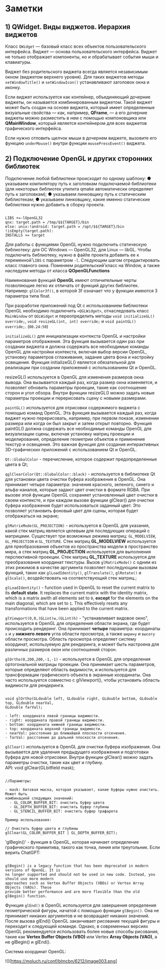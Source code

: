 Заметки
=======


__1) QWidget. Виды виджетов. Иерархия виджетов__
------------------------------------------------

Класс `QWidget` — базовый класс всех объектов пользовательского интерфейса. Виджет — основа 
пользовательского интерфейса. Виджет не только отображает компоненты, но и обрабатывает 
события мыши и клавиатуры.  

Виджет без родительского виджета всегда является независимым окном 
(виджетом верхнего уровня). Для таких виджетов методы `setWindowTitle()` и `setWindowIcon()` 
устанавливают заголовок окна и иконку.  

Если виджет используется как контейнер, объединяющий дочерние виджеты, он называется комбинированным виджетом. Такой виджет может быть создан на 
основе виджета, который имеет определенные визуальные свойства — как, например, __QFrame__, 
— а его дочерние виджеты можно разместить в нем с помощью компоновщика или __QMainWindow__, 
который является контейнером для всех виджетов графического интерфейса.

Если нужно отловить щелчок мыши в дочернем виджете, вызовите его функцию `underMouse()` 
внутри функции `mousePressEvent()` виджета.


__2) Подключение OpenGL и других сторонних библиотек__
------------------------------------------------------

Подключение любой библиотеки происходит по одному шаблону:
● указываем компилятору путь к заголовкам подключаемой библиотеки (для некоторых библиотек 
утилита qmake автоматически определяет путь к заголовкам);
● указываем линковщику путь к статическим библиотекам;
● указываем линковщику, какие именно статические библиотеки нужно добавить в сборку 
проекта.
<pre><code>
LIBS +=-lOpenGL32
qnx: target.path = /tmp/$${TARGET}/bin
else: unix:!android: target.path = /opt/$${TARGET}/bin 
!isEmpty(target.path): 
INSTALLS += target
</pre></code>
Для работы с функциями OpenGL нужно подключить статическую библиотеку: для ОС Windows —
OpenGL32, для Linux — libGL. Чтобы подключить библиотеку, нужно в фай̆ле проекта добавить ее
к переменной̆̆ `LIBS` с параметром `-l`. Следующим шагом отредактировать класс главного окна. 
Поменяем родительский̆̆ класс на Window, а также наследуем методы от класса 
__QOpenGLFunctions__  

Наименования функций __OpenGL__ имеют отличительные черты позволяющие легко их отличать от
функций других библиотек. Например: `glColor3f()`, в которой 3f означает что у функции
имеются 3 параметра типа float.

При разработке приложений под Qt с использованием библиотеки OpenGL необходимо подключить 
`<QGLWidget>`, отнаследовать класс `MainWindow` от `QGLWidget` и переопределить методы 
`void initializeGL() override;`, `void resizeGL(int, int) override;` и `void paintGL() 
override;`. (`00.24:50`)

`initializeGL()` для инициализации контекста OpenGL и настройки параметров отображения. Эта 
функция вызывается один раз при создании виджета и должна содержать все необходимые команды 
OpenGL для настройки контекста, включая выбор версии OpenGL, установку параметров 
сглаживания, задание цвета фона и настройку освещения. Функция initializeGL() является 
обязательной для реализации при создании приложений с использованием Qt и OpenGL.

resizeGL() используется в OpenGL для изменения размеров окна вывода. Она вызывается каждый 
раз, когда размер окна изменяется, и позволяет обновить параметры проекции, такие как 
соотношение сторон и угол обзора. Внутри функции resizeGL() можно задать новые параметры 
проекции и перерисовать сцену с новыми размерами.

`paintGL()` используется для отрисовки содержимого виджета с помощью команд OpenGL. 
Эта функция вызывается каждый раз, когда виджет нужно перерисовать, например, при первом 
показе, изменении размера или когда он был закрыт и затем открыт повторно. Функция paintGL() 
должна содержать все необходимые команды OpenGL для визуализации сцены, включая установку 
матриц проекции и моделирования, определение геометрии объектов и применение текстур и 
освещения. Это важная функция для создания интерактивных 3D-графических приложений с 
использованием Qt и OpenGL.

`Qt::GlobalColor` - перечисление, которое содержит предопределенные цвета в Qt;  

`qglClearColor(Qt::GlobalColor::black)` - используется в библиотеке Qt для установки цвета 
очистки буфера изображения в OpenGL. Она принимает четыре параметра: значения красного, 
зеленого, синего и альфа-каналов, которые задают цвет очистки в формате RGBA. При вызове 
этой функции OpenGL сохраняет установленный цвет очистки в своем контексте, и при каждом 
вызове функции glClear() для очистки буфера изображения будет использоваться заданный цвет. 
Это позволяет установить фоновый цвет для сцены, которая будет отображаться на экране;  
  
`glMatrixMode(GL_PROJECTION)` - используется в OpenGL для указания, какой стек матриц 
является целевым для последующих операций с матрицами. Существует три возможных режима 
матриц: `GL_MODELVIEW`, `GL_PROJECTION` и `GL_TEXTURE`. Стек матриц __GL_MODELVIEW__ 
используется для преобразования объектов из пространства модели в пространство мира, а стек матриц 
__GL_PROJECTION__ используется для выполнения перспективной проекции. Стек матриц 
__GL_TEXTURE__ используется для преобразования координат текстуры. Вызов `glMatrixMode()` с 
одним из этих режимов в качестве аргумента позволяет последующим вызовам функций, таких как 
`glLoadIdentity()`, `glTranslate()`, `glRotate()` и `glScale()`, воздействовать на 
соответствующий стек матриц.;  

`glLoadIdentity()` - function used in OpenGL to reset the current matrix to its __default 
state__. It replaces the current matrix with the identity matrix, which is a matrix awith 
all elements set to `0`, __except__ for the elements on the main diagonal, which are set to 
`1`. This effectively resets any transformations that have been applied to the current matrix.  

`glViewport(0,0,(GLint)w,(GLint)h)` - "устанавливает видовое окно", используется в OpenGL 
для определения области экрана, где будет происходить рендеринг. Она принимает __четыре__ 
параметра: координаты `x` и `y` __нижнего левого__ угла области просмотра, а также `ширину` 
и `высоту` области просмотра. Область просмотра определяет систему координат, используемую 
для рендеринга, и может быть настроена для различных размеров окон или соотношений сторон. 
 
`glOrtho(0,200,200,-1,-1)` - используется в OpenGL для определения ортогональной матрицы 
проекции. Она принимает шесть параметров, которые определяют область видимости, и 
используется для трансформации графического объекта в экранные координаты. Она часто 
используется совместно с glViewport(), чтобы установить область видимости для рендеринга.  
<pre><code>
void glOrtho(GLdouble left, GLdouble right, GLdouble bottom, GLdouble top, GLdouble nearVal, 
GLdouble farVal);

- left: координата левой границы видимости.
- right: координата правой границы видимости.
- bottom: координата нижней границы видимости.
- top: координата верхней границы видимости.
- nearVal: расстояние до ближайшей плоскости отсечения.
- farVal: расстояние до дальней плоскости отсечения.
</pre></code>

`glClear()` используется в OpenGL для очистки буфера изображения. Она вызывается для 
удаления предыдущего изображения и подготовки буфера для новой отрисовки. Внутри функции 
glClear() можно задать параметры очистки, такие как цвет и глубину.  
API: void glClear(GLbitfield mask);
<pre><code>
//Параметры:

- mask: битовая маска, которая указывает, какие буферы нужно очистить. Может быть 
комбинацией следующих значений:
  - GL_COLOR_BUFFER_BIT: очистить буфер цвета
  - GL_DEPTH_BUFFER_BIT: очистить буфер глубины
  - GL_STENCIL_BUFFER_BIT: очистить буфер трафарета

Пример использования:

// Очистить буфер цвета и глубины
glClear(GL_COLOR_BUFFER_BIT | GL_DEPTH_BUFFER_BIT);
</pre></code>

'glBegin()' - функция в OpenGL, которая начинает определение графического примитива, 
такого как точка, линия или треугольник. Если верить ChatGPT:
<pre><code>
glBegin() is a legacy function that has been deprecated in modern versions of OpenGL. It is 
no longer supported and should not be used in new code. Instead, you should use more modern 
approaches such as Vertex Buffer Objects (VBOs) or Vertex Array Objects (VAOs). These 
provide better performance and are more flexible than the old glBegin() function.  
</pre></code> 

Функция `glEnd()` в OpenGL используется для завершения определения геометрической фигуры, 
начатой с помощью функции `glBegin()`. Она не принимает никаких аргументов и не возвращает 
никаких значений. После вызова glEnd() OpenGL заканчивает рисование текущей фигуры и 
переходит к следующей команде. Однако, в современных версиях OpenGL рекомендуется 
использовать более новые способы рисования, такие как __Vertex Buffer Objects (VBO)__ или 
Vertex __Array Objects (VAO)__, а не glBegin() и glEnd().

Система координат OpenGL:  

!()[https://moluch.ru/conf/blmcbn/6212/image003.png]
